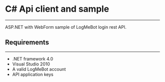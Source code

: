 # C# Api client and sample
-------
ASP.NET with WebForm sample of LogMeBot login rest API. 


## Requirements
------------------------
* .NET framework 4.0
* Visual Studio 2010
* A valid LogMeBot account
* API application keys

